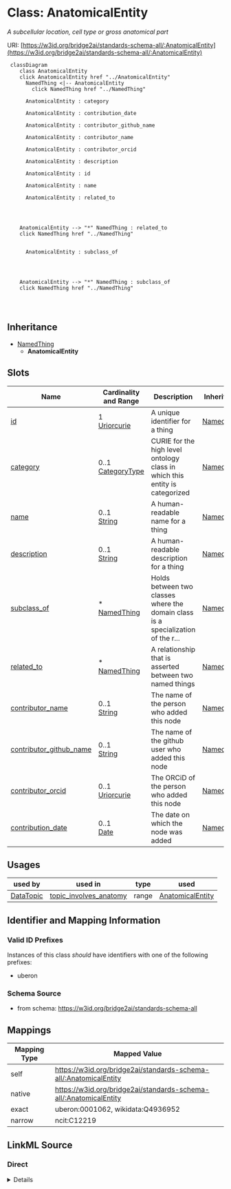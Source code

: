 

# Class: AnatomicalEntity


_A subcellular location, cell type or gross anatomical part_





URI: [https://w3id.org/bridge2ai/standards-schema-all/:AnatomicalEntity](https://w3id.org/bridge2ai/standards-schema-all/:AnatomicalEntity)






```mermaid
 classDiagram
    class AnatomicalEntity
    click AnatomicalEntity href "../AnatomicalEntity"
      NamedThing <|-- AnatomicalEntity
        click NamedThing href "../NamedThing"
      
      AnatomicalEntity : category
        
      AnatomicalEntity : contribution_date
        
      AnatomicalEntity : contributor_github_name
        
      AnatomicalEntity : contributor_name
        
      AnatomicalEntity : contributor_orcid
        
      AnatomicalEntity : description
        
      AnatomicalEntity : id
        
      AnatomicalEntity : name
        
      AnatomicalEntity : related_to
        
          
    
    
    AnatomicalEntity --> "*" NamedThing : related_to
    click NamedThing href "../NamedThing"

        
      AnatomicalEntity : subclass_of
        
          
    
    
    AnatomicalEntity --> "*" NamedThing : subclass_of
    click NamedThing href "../NamedThing"

        
      
```





## Inheritance
* [NamedThing](NamedThing.md)
    * **AnatomicalEntity**



## Slots

| Name | Cardinality and Range | Description | Inheritance |
| ---  | --- | --- | --- |
| [id](id.md) | 1 <br/> [Uriorcurie](Uriorcurie.md) | A unique identifier for a thing | [NamedThing](NamedThing.md) |
| [category](category.md) | 0..1 <br/> [CategoryType](CategoryType.md) | CURIE for the high level ontology class in which this entity is categorized | [NamedThing](NamedThing.md) |
| [name](name.md) | 0..1 <br/> [String](String.md) | A human-readable name for a thing | [NamedThing](NamedThing.md) |
| [description](description.md) | 0..1 <br/> [String](String.md) | A human-readable description for a thing | [NamedThing](NamedThing.md) |
| [subclass_of](subclass_of.md) | * <br/> [NamedThing](NamedThing.md) | Holds between two classes where the domain class is a specialization of the r... | [NamedThing](NamedThing.md) |
| [related_to](related_to.md) | * <br/> [NamedThing](NamedThing.md) | A relationship that is asserted between two named things | [NamedThing](NamedThing.md) |
| [contributor_name](contributor_name.md) | 0..1 <br/> [String](String.md) | The name of the person who added this node | [NamedThing](NamedThing.md) |
| [contributor_github_name](contributor_github_name.md) | 0..1 <br/> [String](String.md) | The name of the github user who added this node | [NamedThing](NamedThing.md) |
| [contributor_orcid](contributor_orcid.md) | 0..1 <br/> [Uriorcurie](Uriorcurie.md) | The ORCiD of the person who added this node | [NamedThing](NamedThing.md) |
| [contribution_date](contribution_date.md) | 0..1 <br/> [Date](Date.md) | The date on which the node was added | [NamedThing](NamedThing.md) |





## Usages

| used by | used in | type | used |
| ---  | --- | --- | --- |
| [DataTopic](DataTopic.md) | [topic_involves_anatomy](topic_involves_anatomy.md) | range | [AnatomicalEntity](AnatomicalEntity.md) |






## Identifier and Mapping Information


### Valid ID Prefixes

Instances of this class *should* have identifiers with one of the following prefixes:

* uberon








### Schema Source


* from schema: https://w3id.org/bridge2ai/standards-schema-all




## Mappings

| Mapping Type | Mapped Value |
| ---  | ---  |
| self | https://w3id.org/bridge2ai/standards-schema-all/:AnatomicalEntity |
| native | https://w3id.org/bridge2ai/standards-schema-all/:AnatomicalEntity |
| exact | uberon:0001062, wikidata:Q4936952 |
| narrow | ncit:C12219 |







## LinkML Source

<!-- TODO: investigate https://stackoverflow.com/questions/37606292/how-to-create-tabbed-code-blocks-in-mkdocs-or-sphinx -->

### Direct

<details>
```yaml
name: AnatomicalEntity
id_prefixes:
- uberon
description: A subcellular location, cell type or gross anatomical part
from_schema: https://w3id.org/bridge2ai/standards-schema-all
exact_mappings:
- uberon:0001062
- wikidata:Q4936952
narrow_mappings:
- ncit:C12219
is_a: NamedThing

```
</details>

### Induced

<details>
```yaml
name: AnatomicalEntity
id_prefixes:
- uberon
description: A subcellular location, cell type or gross anatomical part
from_schema: https://w3id.org/bridge2ai/standards-schema-all
exact_mappings:
- uberon:0001062
- wikidata:Q4936952
narrow_mappings:
- ncit:C12219
is_a: NamedThing
attributes:
  id:
    name: id
    description: A unique identifier for a thing.
    from_schema: https://w3id.org/bridge2ai/standards-schema-all
    rank: 1000
    slot_uri: schema:identifier
    identifier: true
    alias: id
    owner: AnatomicalEntity
    domain_of:
    - NamedThing
    range: uriorcurie
    required: true
  category:
    name: category
    description: CURIE for the high level ontology class in which this entity is categorized.
      Corresponds to the label for the entity type class, e.g., "B2AI_STANDARD:DataStandard".
    from_schema: https://w3id.org/bridge2ai/standards-schema-all
    rank: 1000
    is_a: type
    domain: NamedThing
    designates_type: true
    alias: category
    owner: AnatomicalEntity
    domain_of:
    - NamedThing
    range: category_type
  name:
    name: name
    description: A human-readable name for a thing.
    from_schema: https://w3id.org/bridge2ai/standards-schema-all
    rank: 1000
    slot_uri: schema:name
    alias: name
    owner: AnatomicalEntity
    domain_of:
    - NamedThing
    range: string
  description:
    name: description
    description: A human-readable description for a thing.
    from_schema: https://w3id.org/bridge2ai/standards-schema-all
    rank: 1000
    slot_uri: schema:description
    alias: description
    owner: AnatomicalEntity
    domain_of:
    - NamedThing
    range: string
  subclass_of:
    name: subclass_of
    description: Holds between two classes where the domain class is a specialization
      of the range class.
    from_schema: https://w3id.org/bridge2ai/standards-schema-all
    exact_mappings:
    - rdfs:subClassOf
    - MESH:isa
    narrow_mappings:
    - rdfs:subPropertyOf
    rank: 1000
    is_a: related_to
    domain: NamedThing
    inherited: true
    alias: subclass_of
    owner: AnatomicalEntity
    domain_of:
    - NamedThing
    range: NamedThing
    multivalued: true
  related_to:
    name: related_to
    description: A relationship that is asserted between two named things.
    from_schema: https://w3id.org/bridge2ai/standards-schema-all
    rank: 1000
    domain: NamedThing
    inherited: true
    alias: related_to
    owner: AnatomicalEntity
    domain_of:
    - NamedThing
    - Organization
    symmetric: true
    range: NamedThing
    multivalued: true
  contributor_name:
    name: contributor_name
    description: The name of the person who added this node.
    from_schema: https://w3id.org/bridge2ai/standards-schema-all
    rank: 1000
    is_a: node_property
    domain: NamedThing
    alias: contributor_name
    owner: AnatomicalEntity
    domain_of:
    - NamedThing
    range: string
  contributor_github_name:
    name: contributor_github_name
    description: The name of the github user who added this node.
    from_schema: https://w3id.org/bridge2ai/standards-schema-all
    rank: 1000
    is_a: node_property
    domain: NamedThing
    alias: contributor_github_name
    owner: AnatomicalEntity
    domain_of:
    - NamedThing
    range: string
  contributor_orcid:
    name: contributor_orcid
    description: The ORCiD of the person who added this node.
    examples:
    - value: ORCID:0000-0001-1234-5678
    from_schema: https://w3id.org/bridge2ai/standards-schema-all
    rank: 1000
    is_a: node_property
    domain: NamedThing
    alias: contributor_orcid
    owner: AnatomicalEntity
    domain_of:
    - NamedThing
    range: uriorcurie
  contribution_date:
    name: contribution_date
    description: The date on which the node was added.
    examples:
    - value: '2023-03-20'
    from_schema: https://w3id.org/bridge2ai/standards-schema-all
    rank: 1000
    is_a: node_property
    domain: NamedThing
    alias: contribution_date
    owner: AnatomicalEntity
    domain_of:
    - NamedThing
    range: date

```
</details>